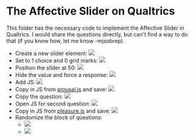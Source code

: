 # The Affective Slider on Qualtrics

This folder has the necessary code to implement the Affective Slider in Qualtrics.
I would share the questions directly, but can't find a way to do that (if you
know how, let me know -mjsobrep).

- Create a new slider element: ![](instruction_images/make_slide.png)
- Set to 1 choice and 0 grid marks: ![](instruction_images/choices_grid.png)
- Position the slider at 50: ![](instruction_images/set_slider.png)
- Hide the value and force a response: ![](instruction_images/hideVal_forceResp.png)
- Add JS: ![](instruction_images/add_js.png)
- Copy in JS from [arousal.js](arousal.js) and save: ![](instruction_images/copy_js.png)
- Copy the question: ![](instruction_images/copyQ.png)
- Open JS for second question: ![](instruction_images/second_js.png)
- Copy in JS from [pleasure.js](pleasure.js) and save: ![](instruction_images/copyjs2.png)
- Randomize the block of questions: 
  - ![](instruction_images/randomize.png)
  - ![](instruction_images/randomize2.png)
